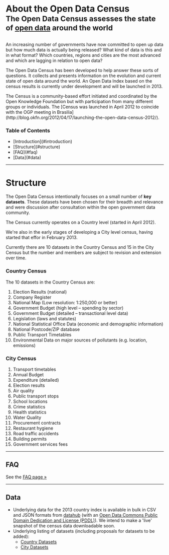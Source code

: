 <div class="page-header">
  <h1 style="margin-bottom: 0;">
    About the Open Data Census
    <br />
    <small>
      The Open Data Census assesses the state of <a href="http://okfn.org/opendata/">open data</a> around the world
    </small>
  </h1>
</div>

<div class="row" style="margin-top: 30px;">
<div class="span8">
<p>An increasing number of governments have now committed to open up data but how much data is actually being released? What kind of data is this and in what format? Which countries, regions and cities are the most advanced and which are lagging in relation to open data?</p>

<p>The Open Data Census has been developed to help answer these sorts of questions. It collects and presents information on the evolution and current state of open data around the world. An Open Data Index based on the census results is currently under development and will be launched in 2013.</p>

<p>The Census is a community-based effort initiated and coordinated by the Open Knowledge Foundation but with participation from many different groups or individuals. The [Census was launched in April 2012 to coincide with the OGP meeting in Brasilia](http://blog.okfn.org/2012/04/17/launching-the-open-data-census-2012/).</p>
</div>
<div class="span4">
  <div class="toc well">
    <h3>Table of Contents</h3>
    <ul>
      <li>[Introduction](#introduction)</li>
      <li>[Structure](#structure)</li>
      <li>[FAQ](#faq)</li>
      <li>[Data](#data)</li>
    </ul>
  </div>
</div>
</div>

------

<h1 id="structure">Structure</h1>

The Open Data Census intentionally focuses on a small number of **key
datasets**. These datasets have been chosen for their breadth and relevance and
were discussion after consultation within the open government data community.

The Census currently operates on a Country level (started in April 2012).

We're also in the early stages of developing a City level census, having started
that effor in February 2013.

Currently there are 10 datasets in the Country Census and 15 in the City Census
but the number and members are subject to revision and extension over time.

<a name="country" id="country"> </a>

### Country Census

The 10 datasets in the Country Census are:

1. Election Results (national)
2. Company Register
3. National Map (Low resolution: 1:250,000 or better)
4. Government Budget (high level – spending by sector)
5. Government Budget (detailed – transactional level data)
6. Legislation (laws and statutes)
7. National Statistical Office Data (economic and demographic information)
8. National Postcode/ZIP database
9. Public Transport Timetables
10. Environmental Data on major sources of pollutants (e.g. location, emissions)

### City Census

1. Transport timetables
2. Annual Budget
3. Expenditure (detailed)
4. Election results
5. Air quality
6. Public transport stops
7. School locations
8. Crime statistics
9. Health statistics
10. Water Quality
11. Procurement contracts
12. Restaurant hygiene
13. Road traffic accidents
14. Building permits
15. Government services fees

------

<h2 id="faq">FAQ</h2>

See the [FAQ page &raquo;](/faq)

------

## <a id="data"></a>Data

* Underlying data for the 2013 country index is available in bulk in CSV and JSON formats from <a href="http://datahub.io/dataset/open-data-index-2013">datahub</a> (with an <a href="http://www.opendefinition.org/licenses/odc-pddl">Open Data Commons Public Domain Dedication and License (PDDL)</a>). We intend to make a 'live' snapshot of the census data downloadable soon.
* Underlying listing of datasets (including proposals for datasets to be added):
  * [Country Datasets](https://docs.google.com/a/okfn.org/spreadsheet/ccc?key=0Aon3JiuouxLUdEVHQ0c4RGlRWm9Gak54NGV0UlpfOGc#gid=0)
  * [City Datasets](https://docs.google.com/a/okfn.org/spreadsheet/ccc?key=0Aon3JiuouxLUdEVHQ0c4RGlRWm9Gak54NGV0UlpfOGc#gid=0)

